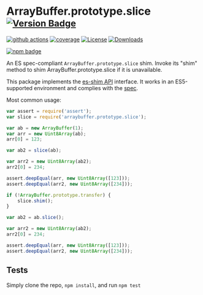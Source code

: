 # ArrayBuffer.prototype.slice <sup>[![Version Badge][npm-version-svg]][package-url]</sup>

[![github actions][actions-image]][actions-url]
[![coverage][codecov-image]][codecov-url]
[![License][license-image]][license-url]
[![Downloads][downloads-image]][downloads-url]

[![npm badge][npm-badge-png]][package-url]

An ES spec-compliant `ArrayBuffer.prototype.slice` shim. Invoke its "shim" method to shim ArrayBuffer.prototype.slice if it is unavailable.

This package implements the [es-shim API](https://github.com/es-shims/api) interface. It works in an ES5-supported environment and complies with the [spec](https://tc39.es/ecma262/#sec-arraybuffer.prototype.slice).

Most common usage:
```js
var assert = require('assert');
var slice = require('arraybuffer.prototype.slice');

var ab = new ArrayBuffer(1);
var arr = new Uint8Array(ab);
arr[0] = 123;

var ab2 = slice(ab);

var arr2 = new Uint8Array(ab2);
arr2[0] = 234;

assert.deepEqual(arr, new Uint8Array([123]));
assert.deepEqual(arr2, new Uint8Array([234]));

if (!ArrayBuffer.prototype.transfer) {
	slice.shim();
}

var ab2 = ab.slice();

var arr2 = new Uint8Array(ab2);
arr2[0] = 234;

assert.deepEqual(arr, new Uint8Array([123]));
assert.deepEqual(arr2, new Uint8Array([234]));
```

## Tests
Simply clone the repo, `npm install`, and run `npm test`

[package-url]: https://npmjs.org/package/arraybuffer.prototype.slice
[npm-version-svg]: https://versionbadg.es/es-shims/ArrayBuffer.prototype.slice.svg
[deps-svg]: https://david-dm.org/es-shims/ArrayBuffer.prototype.slice.svg
[deps-url]: https://david-dm.org/es-shims/ArrayBuffer.prototype.slice
[dev-deps-svg]: https://david-dm.org/es-shims/ArrayBuffer.prototype.slice/dev-status.svg
[dev-deps-url]: https://david-dm.org/es-shims/ArrayBuffer.prototype.slice#info=devDependencies
[npm-badge-png]: https://nodei.co/npm/arraybuffer.prototype.slice.png?downloads=true&stars=true
[license-image]: https://img.shields.io/npm/l/arraybuffer.prototype.slice.svg
[license-url]: LICENSE
[downloads-image]: https://img.shields.io/npm/dm/arraybuffer.prototype.slice.svg
[downloads-url]: https://npm-stat.com/charts.html?package=arraybuffer.prototype.slice
[codecov-image]: https://codecov.io/gh/es-shims/ArrayBuffer.prototype.slice/branch/main/graphs/badge.svg
[codecov-url]: https://app.codecov.io/gh/es-shims/ArrayBuffer.prototype.slice/
[actions-image]: https://img.shields.io/endpoint?url=https://github-actions-badge-u3jn4tfpocch.runkit.sh/es-shims/ArrayBuffer.prototype.slice
[actions-url]: https://github.com/es-shims/ArrayBuffer.prototype.slice/actions